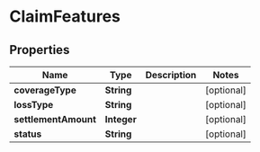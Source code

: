 

# ClaimFeatures


## Properties

| Name | Type | Description | Notes |
|------------ | ------------- | ------------- | -------------|
|**coverageType** | **String** |  |  [optional] |
|**lossType** | **String** |  |  [optional] |
|**settlementAmount** | **Integer** |  |  [optional] |
|**status** | **String** |  |  [optional] |



